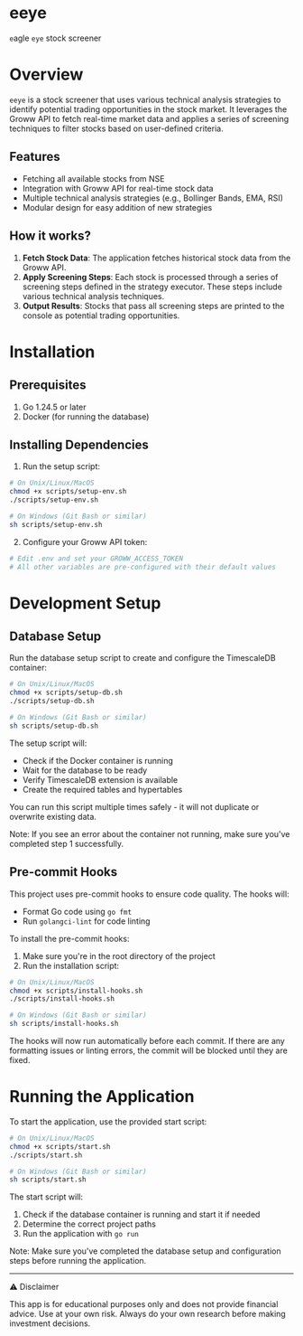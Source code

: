 # eeye
`e`agle `eye` stock screener

# Overview

`eeye` is a stock screener that uses various technical analysis strategies to identify potential trading opportunities in the stock market. It leverages the Groww API to fetch real-time market data and applies a series of screening techniques to filter stocks based on user-defined criteria.

## Features

- Fetching all available stocks from NSE
- Integration with Groww API for real-time stock data
- Multiple technical analysis strategies (e.g., Bollinger Bands, EMA, RSI)
- Modular design for easy addition of new strategies

## How it works?

1. **Fetch Stock Data**: The application fetches historical stock data from the Groww API.
2. **Apply Screening Steps**: Each stock is processed through a series of screening steps defined in the strategy executor. These steps include various technical analysis techniques.
3. **Output Results**: Stocks that pass all screening steps are printed to the console as potential trading opportunities.

# Installation

## Prerequisites

1. Go 1.24.5 or later
2. Docker (for running the database)

## Installing Dependencies

1. Run the setup script:
```bash
# On Unix/Linux/MacOS
chmod +x scripts/setup-env.sh
./scripts/setup-env.sh

# On Windows (Git Bash or similar)
sh scripts/setup-env.sh
```

2. Configure your Groww API token:
```bash
# Edit .env and set your GROWW_ACCESS_TOKEN
# All other variables are pre-configured with their default values
```

# Development Setup

## Database Setup

Run the database setup script to create and configure the TimescaleDB container:

```bash
# On Unix/Linux/MacOS
chmod +x scripts/setup-db.sh
./scripts/setup-db.sh

# On Windows (Git Bash or similar)
sh scripts/setup-db.sh
```

The setup script will:
- Check if the Docker container is running
- Wait for the database to be ready
- Verify TimescaleDB extension is available
- Create the required tables and hypertables

You can run this script multiple times safely - it will not duplicate or overwrite existing data.

Note: If you see an error about the container not running, make sure you've completed step 1 successfully.

## Pre-commit Hooks

This project uses pre-commit hooks to ensure code quality. The hooks will:
- Format Go code using `go fmt`
- Run `golangci-lint` for code linting

To install the pre-commit hooks:

1. Make sure you're in the root directory of the project
2. Run the installation script:
```bash
# On Unix/Linux/MacOS
chmod +x scripts/install-hooks.sh
./scripts/install-hooks.sh

# On Windows (Git Bash or similar)
sh scripts/install-hooks.sh
```

The hooks will now run automatically before each commit. If there are any formatting issues or linting errors, the commit will be blocked until they are fixed.

# Running the Application

To start the application, use the provided start script:

```bash
# On Unix/Linux/MacOS
chmod +x scripts/start.sh
./scripts/start.sh

# On Windows (Git Bash or similar)
sh scripts/start.sh
```

The start script will:
1. Check if the database container is running and start it if needed
2. Determine the correct project paths
3. Run the application with `go run`

Note: Make sure you've completed the database setup and configuration steps before running the application.

---

⚠️ Disclaimer

This app is for educational purposes only and does not provide financial advice. Use at your own risk. Always do your own research before making investment decisions.
